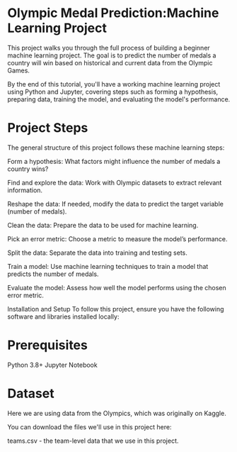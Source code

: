 
# Olympic Medal Prediction:Machine Learning Project
This project walks you through the full process of building a beginner machine learning project. The goal is to predict the number of medals a country will win based on historical and current data from the Olympic Games.

By the end of this tutorial, you'll have a working machine learning project using Python and Jupyter, covering steps such as forming a hypothesis, preparing data, training the model, and evaluating the model's performance.

# Project Steps
The general structure of this project follows these machine learning steps:

Form a hypothesis: What factors might influence the number of medals a country wins?

Find and explore the data: Work with Olympic datasets to extract relevant information.

Reshape the data: If needed, modify the data to predict the target variable (number of medals).

Clean the data: Prepare the data to be used for machine learning.

Pick an error metric: Choose a metric to measure the model’s performance.

Split the data: Separate the data into training and testing sets.

Train a model: Use machine learning techniques to train a model that predicts the number of medals.

Evaluate the model: Assess how well the model performs using the chosen error metric.

Installation and Setup
To follow this project, ensure you have the following software and libraries installed locally:

# Prerequisites
Python 3.8+
Jupyter Notebook


# Dataset
Here we are using data from the Olympics, which was originally on Kaggle.

You can download the files we'll use in this project here:

teams.csv - the team-level data that we use in this project.
